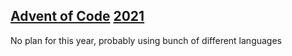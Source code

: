 ## [Advent of Code](https://adventofcode.com) [2021](https://adventofcode.com/2021/)

No plan for this year, probably using bunch of different languages
